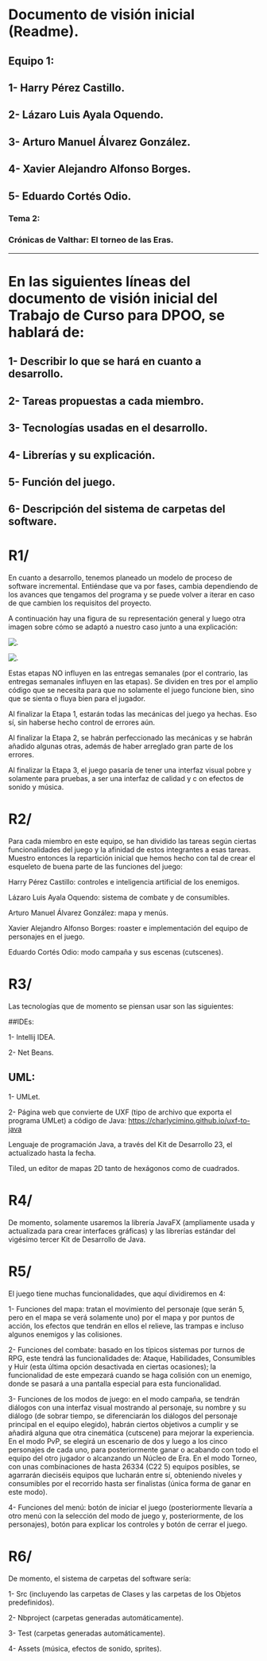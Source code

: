 # Documento de visión inicial (Readme).


## Equipo 1:
## 1- Harry Pérez Castillo.
## 2- Lázaro Luis Ayala Oquendo.
## 3- Arturo Manuel Álvarez González.
## 4- Xavier Alejandro Alfonso Borges.
## 5- Eduardo Cortés Odio.

### Tema 2: 
### Crónicas de Valthar: El torneo de las Eras.

---

# En las siguientes líneas del documento de visión inicial del Trabajo de Curso para DPOO, se hablará de:
## 1- Describir lo que se hará en cuanto a desarrollo.
## 2- Tareas propuestas a cada miembro.
## 3- Tecnologías usadas en el desarrollo.
## 4- Librerías y su explicación.
## 5- Función del juego.
## 6- Descripción del sistema de carpetas del software.




# R1/ 
En cuanto a desarrollo, tenemos planeado un modelo de proceso de software incremental. Entiéndase que va por fases, cambia dependiendo de los avances que tengamos del programa y se puede volver a iterar en caso de que cambien los requisitos del proyecto. 

A continuación hay una figura de su representación general y luego otra imagen sobre cómo se adaptó a nuestro caso junto a una explicación:

![.](https://github.com/user-attachments/assets/53b1a035-4903-43d2-8e75-123009925540)

![.](https://github.com/user-attachments/assets/68cc24f3-a0fe-4c06-adf8-a83b2eebc41b)


Estas etapas NO influyen en las entregas semanales (por el contrario, las entregas semanales influyen en las etapas). Se dividen en tres por el amplio código que se necesita para que no solamente el juego funcione bien, sino que se sienta o fluya bien para el jugador.

Al finalizar la Etapa 1, estarán todas las mecánicas del juego ya hechas. Eso sí, sin haberse hecho control de errores aún.

Al finalizar la Etapa 2, se habrán perfeccionado las mecánicas y se habrán añadido algunas otras, además de haber arreglado gran parte de los errores.

Al finalizar la Etapa 3, el juego pasaría de tener una interfaz visual pobre y solamente para pruebas, a ser una interfaz de calidad y c
on efectos de sonido y música.




# R2/ 

Para cada miembro en este equipo, se han dividido las tareas según ciertas funcionalidades del juego y la afinidad de estos integrantes a esas tareas. Muestro entonces la repartición inicial que hemos hecho con tal de crear el esqueleto de buena parte de las funciones del juego:

Harry Pérez Castillo: controles e inteligencia artificial de los enemigos.

Lázaro Luis Ayala Oquendo: sistema de combate y de consumibles.

Arturo Manuel Álvarez González: mapa y menús.

Xavier Alejandro Alfonso Borges: roaster e implementación del equipo de personajes en el juego.

Eduardo Cortés Odio: modo campaña y sus escenas (cutscenes).


# R3/ 
Las tecnologías que de momento se piensan usar son las siguientes:

##IDEs: 

1- Intellij IDEA.

2- Net Beans.

## UML:

1- UMLet.

2- Página web que convierte de UXF (tipo de archivo que exporta el programa UMLet) a código de Java: https://charlycimino.github.io/uxf-to-java

Lenguaje de programación Java, a través del Kit de Desarrollo 23, el actualizado hasta la fecha.

Tiled, un editor de mapas 2D tanto de hexágonos como de cuadrados.


# R4/ 

De momento, solamente usaremos la librería JavaFX (ampliamente usada y actualizada para crear interfaces gráficas) y las librerías estándar del vigésimo tercer Kit de Desarrollo de Java. 


# R5/ 

El juego tiene muchas funcionalidades, que aquí dividiremos en 4:

1- Funciones del mapa: tratan el movimiento del personaje (que serán 5, pero en el mapa se verá solamente uno) por el mapa y por puntos de acción, los efectos que tendrán en ellos el relieve, las trampas e incluso algunos enemigos y las colisiones.

2- Funciones del combate: basado en los típicos sistemas por turnos de RPG, este tendrá las funcionalidades de: Ataque, Habilidades, Consumibles y Huir (esta última opción desactivada en ciertas ocasiones); la funcionalidad de este empezará cuando se haga colisión con un enemigo, donde se pasará a una pantalla especial para esta funcionalidad.

3- Funciones de los modos de juego: en el modo campaña, se tendrán diálogos con una interfaz visual mostrando al personaje, su nombre y su diálogo (de sobrar tiempo, se diferenciarán los diálogos del personaje principal en el equipo elegido), habrán ciertos objetivos a cumplir y se añadirá alguna que otra cinemática (cutscene) para mejorar la experiencia. En el modo PvP, se elegirá un escenario de dos y luego a los cinco personajes de cada uno, para posteriormente ganar o acabando con todo el equipo del otro jugador o alcanzando un Núcleo de Era. En el modo Torneo, con unas combinaciones de hasta 26334 (C22 5) equipos posibles, se agarrarán dieciséis equipos que lucharán entre sí, obteniendo niveles y consumibles por el recorrido hasta ser finalistas (única forma de ganar en este modo).

4- Funciones del menú: botón de iniciar el juego (posteriormente llevaría a otro menú con la selección del modo de juego y, posteriormente, de los personajes), botón para explicar los controles y botón de cerrar el juego.


# R6/ 

De momento, el sistema de carpetas del software sería:

1- Src (incluyendo las carpetas de Clases y las carpetas de los Objetos predefinidos).

2- Nbproject (carpetas generadas automáticamente).

3- Test (carpetas generadas automáticamente).

4- Assets (música, efectos de sonido, sprites).

